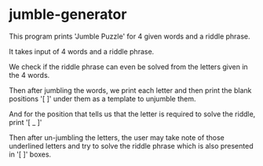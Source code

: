 # jumble-generator

This program prints 'Jumble Puzzle' for 4 given words and a riddle phrase.

It takes input of 4 words and a riddle phrase.

We check if the riddle phrase can even be solved from the letters given in the 4 words.

Then after jumbling the words, we print each letter and then print the blank positions '[   ]' under them as a template to unjumble them.

And for the position that tells us that the letter is required to solve the riddle, print '[ _ ]'

Then after un-jumbling the letters, the user may take note of those underlined letters and try to solve the riddle phrase which is also presented in '[   ]' boxes.
